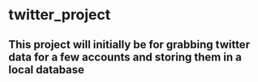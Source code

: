 # twitter_project
## This project will initially be for grabbing twitter data for a few accounts and storing them in a local database
